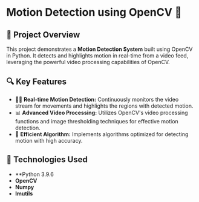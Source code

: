 # Motion Detection using OpenCV 🎥

## 📢 Project Overview
This project demonstrates a **Motion Detection System** built using OpenCV in Python. It detects and highlights motion in real-time from a video feed, leveraging the powerful video processing capabilities of OpenCV.

## 🔍 Key Features
- 🕵️‍♂️ **Real-time Motion Detection:** Continuously monitors the video stream for movements and highlights the regions with detected motion.
- 📊 **Advanced Video Processing:** Utilizes OpenCV's video processing functions and image thresholding techniques for effective motion detection.
- 🧠 **Efficient Algorithm:** Implements algorithms optimized for detecting motion with high accuracy.

## 🚀 Technologies Used
- **Python 3.9.6
- **OpenCV**
- **Numpy**
- **Imutils**
